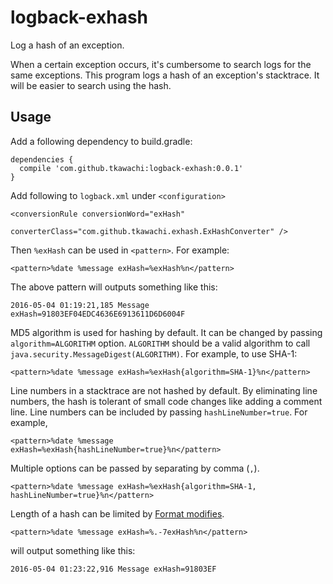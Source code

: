 # logback-exhash

Log a hash of an exception.

When a certain exception occurs, it's cumbersome to search logs for the same 
exceptions. This program logs a hash of an exception's stacktrace.
It will be easier to search using the hash.

## Usage

Add a following dependency to build.gradle:

```
dependencies {
  compile 'com.github.tkawachi:logback-exhash:0.0.1'
}
```

Add following to `logback.xml` under `<configuration>`

```
<conversionRule conversionWord="exHash"
                converterClass="com.github.tkawachi.exhash.ExHashConverter" />
```

Then `%exHash` can be used in `<pattern>`. For example:

```
<pattern>%date %message exHash=%exHash%n</pattern>
```

The above pattern will outputs something like this:

```
2016-05-04 01:19:21,185 Message exHash=91803EF04EDC4636E6913611D6D6004F
```

MD5 algorithm is used for hashing by default. It can be changed by
passing `algorithm=ALGORITHM` option. `ALGORITHM` should be a valid algorithm
to call `java.security.MessageDigest(ALGORITHM)`. For example, to use SHA-1:

```
<pattern>%date %message exHash=%exHash{algorithm=SHA-1}%n</pattern>
```

Line numbers in a stacktrace are not hashed by default. By eliminating
line numbers, the hash is tolerant of small code changes like adding a
comment line. Line numbers can be included by passing `hashLineNumber=true`.
For example,

```
<pattern>%date %message exHash=%exHash{hashLineNumber=true}%n</pattern>
```

Multiple options can be passed by separating by comma (`,`).

```
<pattern>%date %message exHash=%exHash{algorithm=SHA-1, hashLineNumber=true}%n</pattern>
```

Length of a hash can be limited by [Format modifies](http://logback.qos.ch/manual/layouts.html#formatModifiers).

```
<pattern>%date %message exHash=%.-7exHash%n</pattern>
```

will output something like this:

```
2016-05-04 01:23:22,916 Message exHash=91803EF
```
